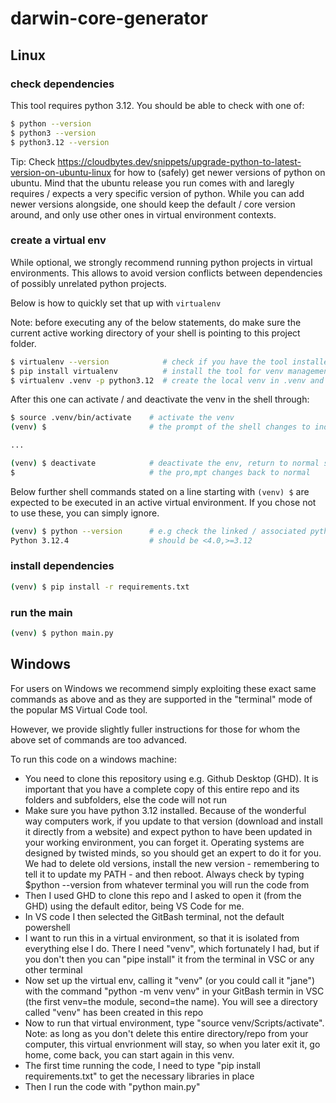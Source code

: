 # darwin-core-generator

## Linux

### check dependencies

This tool requires python 3.12. You should be able to check with one of:

```sh
$ python --version
$ python3 --version
$ python3.12 --version
```

Tip: Check https://cloudbytes.dev/snippets/upgrade-python-to-latest-version-on-ubuntu-linux for how to (safely) get newer versions of python on ubuntu.  Mind that the ubuntu release you run comes with and laregly requires / expects a very specific version of python. While you can add newer versions alongside, one should keep the default / core version around, and only use other ones in virtual environment contexts.

### create a virtual env

While optional, we strongly recommend running python projects in virtual environments. This allows to avoid version conflicts between dependencies of possibly unrelated python projects. 

Below is how to quickly set that up with `virtualenv`

Note: before executing any of the below statements, do make sure the current active working directory of your shell is pointing to this project folder.

```sh
$ virtualenv --version            # check if you have the tool installed
$ pip install virtualenv          # install the tool for venv management
$ virtualenv .venv -p python3.12  # create the local venv in .venv and link it to the python of choice
``` 

After this one can activate / and deactivate the venv in the shell through:

```sh
$ source .venv/bin/activate    # activate the venv
(venv) $                       # the prompt of the shell changes to indicate a venv is active

...

(venv) $ deactivate            # deactivate the env, return to normal shell
$                              # the pro,mpt changes back to normal
```

Below further shell commands stated on a line starting with `(venv) $` are expected to be executed in an active virtual environment.  If you chose not to use these, you can simply ignore.

```sh
(venv) $ python --version      # e.g check the linked / associated python interpreter
Python 3.12.4                  # should be <4.0,>=3.12
```

### install dependencies

```sh
(venv) $ pip install -r requirements.txt
```

### run the main

```sh
(venv) $ python main.py
```


## Windows

For users on Windows we recommend simply exploiting these exact same commands as above and as they are supported in the "terminal" mode of the popular MS Virtual Code tool.

However, we provide slightly fuller instructions for those for whom the above set of commands are too advanced.

To run this code on a windows machine:
 * You need to clone this repository using e.g. Github Desktop (GHD). It is important that you have a complete copy of this entire repo and its folders and subfolders, else the code will not run
 * Make sure you have python 3.12 installed. Because of the wonderful way computers work, if you update to that version (download and install it directly from a website) and expect python to have been updated in your working environment, you can forget it. Operating systems are designed by twisted minds, so you should get an expert to do it for you. We had to delete old versions, install the new version - remembering to tell it to update my PATH - and then reboot. Always check by typing $python --version from whatever terminal you will run the code from 
 * Then I used GHD to clone this repo and I asked to open it (from the GHD) using the default editor, being VS Code for me.
 * In VS code I then selected the GitBash terminal, not the default powershell 
 * I want to run this in a virtual environment, so that it is isolated from everything else I do. There I need "venv", which fortunately I had, but if you don't then you can "pipe install" it from the terminal in VSC or any other terminal
 * Now set up the virtual env, calling it "venv" (or you could call it "jane") with the command "python -m venv venv" in your GitBash termin in VSC (the first venv=the module, second=the name). You will see a directory called "venv" has been created in this repo
 * Now to run that virtual environment, type "source venv/Scripts/activate". Note: as long as you don't delete this entire directory/repo from your computer, this virtual envrionment will stay, so when you later exit it, go home, come back, you can start again in this venv. 
 * The first time running the code, I need to type "pip install requirements.txt" to get the necessary libraries in place
 * Then I run the code with "python main.py"

